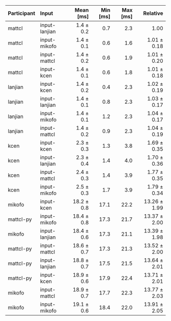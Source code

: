 | Participant | Input | Mean [ms] | Min [ms] | Max [ms] | Relative |
|:---|:---|---:|---:|---:|---:|
| mattcl | input-lanjian | 1.4 ± 0.2 | 0.7 | 2.3 | 1.00 |
| mattcl | input-mikofo | 1.4 ± 0.1 | 0.6 | 1.6 | 1.01 ± 0.18 |
| mattcl | input-mattcl | 1.4 ± 0.2 | 0.6 | 1.9 | 1.01 ± 0.20 |
| mattcl | input-kcen | 1.4 ± 0.1 | 0.6 | 1.8 | 1.01 ± 0.18 |
| lanjian | input-kcen | 1.4 ± 0.2 | 0.4 | 2.3 | 1.02 ± 0.19 |
| lanjian | input-lanjian | 1.4 ± 0.1 | 0.8 | 2.3 | 1.03 ± 0.17 |
| lanjian | input-mikofo | 1.4 ± 0.1 | 1.2 | 2.3 | 1.04 ± 0.17 |
| lanjian | input-mattcl | 1.4 ± 0.2 | 0.9 | 2.3 | 1.04 ± 0.19 |
| kcen | input-kcen | 2.3 ± 0.3 | 1.3 | 3.8 | 1.69 ± 0.35 |
| kcen | input-lanjian | 2.3 ± 0.4 | 1.4 | 4.0 | 1.70 ± 0.36 |
| kcen | input-mattcl | 2.4 ± 0.3 | 1.4 | 3.9 | 1.77 ± 0.35 |
| kcen | input-mikofo | 2.5 ± 0.3 | 1.7 | 3.9 | 1.79 ± 0.34 |
| mikofo | input-kcen | 18.2 ± 0.8 | 17.1 | 22.2 | 13.26 ± 1.99 |
| mattcl-py | input-mikofo | 18.4 ± 0.8 | 17.3 | 21.7 | 13.37 ± 2.00 |
| mikofo | input-lanjian | 18.4 ± 0.6 | 17.3 | 21.1 | 13.39 ± 1.98 |
| mattcl-py | input-mattcl | 18.6 ± 0.7 | 17.3 | 21.3 | 13.52 ± 2.00 |
| mattcl-py | input-lanjian | 18.8 ± 0.7 | 17.5 | 21.5 | 13.64 ± 2.01 |
| mattcl-py | input-kcen | 18.9 ± 0.6 | 17.9 | 22.4 | 13.71 ± 2.01 |
| mikofo | input-mattcl | 18.9 ± 0.7 | 17.7 | 22.3 | 13.77 ± 2.03 |
| mikofo | input-mikofo | 19.1 ± 0.6 | 18.4 | 22.0 | 13.91 ± 2.05 |
